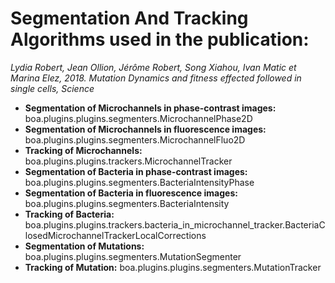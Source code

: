 # Segmentation And Tracking Algorithms used in the publication: 

*Lydia Robert, Jean Ollion, Jérôme Robert, Song Xiahou, Ivan Matic et Marina Elez, 2018. Mutation Dynamics and fitness effected followed in single cells, Science*

* **Segmentation of Microchannels in phase-contrast images:** boa.plugins.plugins.segmenters.MicrochannelPhase2D
* **Segmentation of Microchannels in fluorescence images:** boa.plugins.plugins.segmenters.MicrochannelFluo2D
* **Tracking of Microchannels:** boa.plugins.plugins.trackers.MicrochannelTracker
* **Segmentation of Bacteria in phase-contrast images:** boa.plugins.plugins.segmenters.BacteriaIntensityPhase
* **Segmentation of Bacteria in fluorescence images:** boa.plugins.plugins.segmenters.BacteriaIntensity
* **Tracking of Bacteria:** boa.plugins.plugins.trackers.bacteria_in_microchannel_tracker.BacteriaClosedMicrochannelTrackerLocalCorrections
* **Segmentation of Mutations:** boa.plugins.plugins.segmenters.MutationSegmenter
* **Tracking of Mutation:** boa.plugins.plugins.segmenters.MutationTracker
